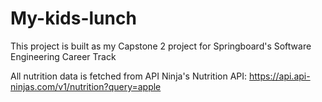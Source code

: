 # My-kids-lunch

This project is built as my Capstone 2 project for Springboard's Software Engineering Career Track

All nutrition data is fetched from API Ninja's Nutrition API:
https://api.api-ninjas.com/v1/nutrition?query=apple
